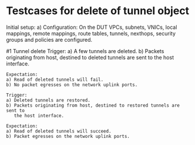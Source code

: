 # Testcases for delete of tunnel object

Initial setup:
    a) Configuration:
        On the DUT VPCs, subnets, VNICs, local mappings, remote mappings, route
        tables, tunnels, nexthops, security groups and policies are configured.

#1 Tunnel delete
    Trigger:
    a) A few tunnels are deleted.
    b) Packets originating from host, destined to deleted tunnels are sent to
       the host interface.

    Expectation:
    a) Read of deleted tunnels will fail.
    b) No packet egresses on the network uplink ports.

    Trigger:
    a) Deleted tunnels are restored.
    b) Packets originating from host, destined to restored tunnels are sent to
       the host interface.

    Expectation:
    a) Read of deleted tunnels will succeed.
    b) Packet egresses on the network uplink ports.
